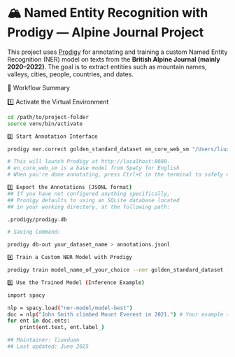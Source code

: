 # 🏔️ Named Entity Recognition with Prodigy — Alpine Journal Project

This project uses [Prodigy](https://prodi.gy/) for annotating and training a custom Named Entity Recognition (NER) model on texts from the **British Alpine Journal (mainly 2020–2022)**. The goal is to extract entities such as mountain names, valleys, cities, people, countries, and dates.

🚀 Workflow Summary

1️⃣ Activate the Virtual Environment

```bash
cd /path/to/project-folder
source venv/bin/activate

2️⃣ Start Annotation Interface

prodigy ner.correct golden_standard_dataset en_core_web_sm "/Users/liuxduan/Desktop/Prodigy/Alphine_Journal_Latest_2020-2022/merged_alpine_journal_2020-2022_simple.txt" --label PERSON,MOUNTAIN,VALLEY,CITY,GPE,DATE

# This will launch Prodigy at http://localhost:8080.
# en_core_web_sm is a base model from SpaCy for English
# When you're done annotating, press Ctrl+C in the terminal to safely exit and save your work.

3️⃣ Export the Annotations (JSONL format)
## If you have not configured anything specifically, 
## Prodigy defaults to using an SQLite database located 
## in your working directory, at the following path:

.prodigy/prodigy.db

# Saving Command:

prodigy db-out your_dataset_name > annotations.jsonl

4️⃣ Train a Custom NER Model with Prodigy

prodigy train model_name_of_your_choice --ner golden_standard_dataset --base-model path_to_your_baseline_model

5️⃣ Use the Trained Model (Inference Example)

import spacy

nlp = spacy.load("ner-model/model-best")
doc = nlp("John Smith climbed Mount Everest in 2021.") # Your example sentence
for ent in doc.ents:
    print(ent.text, ent.label_)

## Maintainer: liuxduan
## Last updated: June 2025
